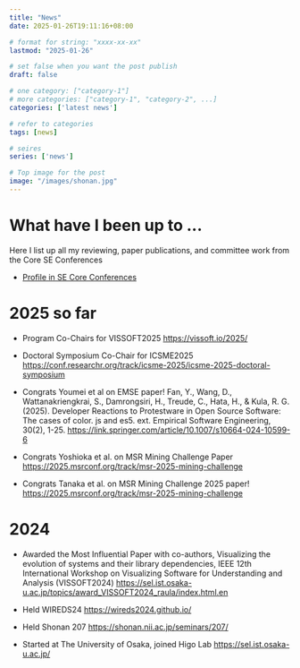 ```yaml
---
title: "News"
date: 2025-01-26T19:11:16+08:00

# format for string: "xxxx-xx-xx"
lastmod: "2025-01-26"

# set false when you want the post publish
draft: false

# one category: ["category-1"] 
# more categories: ["category-1", "category-2", ...]
categories: ['latest news']

# refer to categories
tags: [news]

# seires
series: ['news']

# Top image for the post
image: "/images/shonan.jpg"
---
```


<!--more-->
# What have I been up to ...

Here I list up all my reviewing, paper publications, and committee work from the Core SE Conferences

- [ Profile in SE Core Conferences](https://conf.researchr.org/profile/raulakula)

# 2025 so far

- Program Co-Chairs for VISSOFT2025 https://vissoft.io/2025/

- Doctoral Symposium Co-Chair for ICSME2025 https://conf.researchr.org/track/icsme-2025/icsme-2025-doctoral-symposium

- Congrats Youmei et al on EMSE paper! Fan, Y., Wang, D., Wattanakriengkrai, S., Damrongsiri, H., Treude, C., Hata, H., & Kula, R. G. (2025). Developer Reactions to Protestware in Open Source Software: The cases of color. js and es5. ext. Empirical Software Engineering, 30(2), 1-25. https://link.springer.com/article/10.1007/s10664-024-10599-6

- Congrats Yoshioka et al. on MSR Mining Challenge Paper https://2025.msrconf.org/track/msr-2025-mining-challenge

- Congrats Tanaka et al. on MSR Mining Challenge 2025 paper! https://2025.msrconf.org/track/msr-2025-mining-challenge


# 2024 

- Awarded the Most Influential Paper with co-authors, Visualizing the evolution of systems and their library dependencies, IEEE 12th International Workshop on Visualizing Software for Understanding and Analysis (VISSOFT2024) https://sel.ist.osaka-u.ac.jp/topics/award_VISSOFT2024_raula/index.html.en 

- Held WIREDS24 https://wireds2024.github.io/

- Held Shonan 207 https://shonan.nii.ac.jp/seminars/207/

- Started at The University of Osaka, joined Higo Lab https://sel.ist.osaka-u.ac.jp/